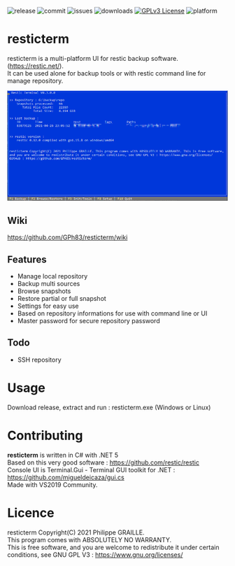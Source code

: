 
![release](https://img.shields.io/github/v/release/GPh83/resticterm?include_prereleases)
![commit](https://img.shields.io/github/last-commit/GPh83/resticterm) 
![issues](https://img.shields.io/github/issues/GPh83/resticterm) 
![downloads](https://img.shields.io/github/downloads/GPh83/resticterm/total)
[![GPLv3 License](https://img.shields.io/badge/License-GPL%20v3-yellow.svg)](https://opensource.org/licenses/)
![platform](https://img.shields.io/badge/platform-Windows%20Linux-blue)

# resticterm

resticterm is a multi-platform UI for restic backup software. (https://restic.net/).  
It can be used alone for backup tools or with restic command line for manage repository.

![MainScreen](https://github.com/GPh83/resticterm/blob/master/resticterm/Img/resticterm_screen.png)

## Wiki 

https://github.com/GPh83/resticterm/wiki

## Features
- Manage local repository
- Backup multi sources 
- Browse snapshots
- Restore partial or full snapshot
- Settings for easy use
- Based on repository informations for use with command line or UI
- Master password for secure repository password

## Todo
- SSH repository

# Usage

Download release, extract and run : resticterm.exe (Windows or Linux)


# Contributing

**resticterm** is written in C# with .NET 5  
Based on this very good software : https://github.com/restic/restic  
Console UI is Terminal.Gui - Terminal GUI toolkit for .NET : https://github.com/migueldeicaza/gui.cs  
Made with VS2019 Community.


# Licence 

resticterm Copyright(C) 2021 Philippe GRAILLE.  
This program comes with ABSOLUTELY NO WARRANTY.  
This is free software, and you are welcome to redistribute it under certain conditions, see GNU GPL V3 : https://www.gnu.org/licenses/






